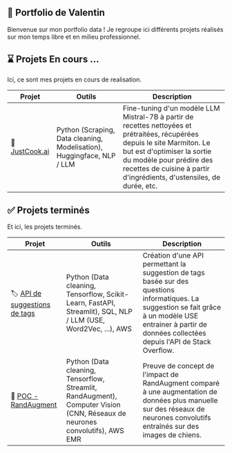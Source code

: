 ## 💼 Portfolio de Valentin

Bienvenue sur mon portfolio data ! Je regroupe ici différents projets réalisés sur mon temps libre et en milieu professionnel.

## ⌛ Projets En cours ...
Ici, ce sont mes projets en cours de realisation.

| Projet  | Outils | Description |
| ------------- | ------------- | ------------- |
| 🍕 [JustCook.ai](https://github.com/vdmt-data/justcook.ai) | Python (Scraping, Data cleaning, Modelisation), Huggingface, NLP / LLM | Fine-tuning d'un modèle LLM Mistral-7B à partir de recettes nettoyées et prétraitées, récupérées depuis le site Marmiton. Le but est d'optimiser la sortie du modèle pour prédire des recettes de cuisine à partir d'ingrédients, d'ustensiles, de durée, etc. |


## ✅ Projets terminés
Et ici, les projets terminés.

| Projet  | Outils | Description |
| ------------- | ------------- | ------------- |
| 🏷️ [API de suggestions de tags](https://github.com/vdmt-data/API-Tag-Suggester-StackOverFlow) | Python (Data cleaning, Tensorflow, Scikit-Learn, FastAPI, Streamlit), SQL, NLP / LLM (USE, Word2Vec, ...), AWS | Création d'une API permettant la suggestion de tags basée sur des questions informatiques. La suggestion se fait grâce à un modèle USE entrainer à partir de données collectées depuis l'API de Stack Overflow. |
| 🔬 [POC - RandAugment](https://github.com/vdmt-data/POC-RandAugment) | Python (Data cleaning, Tensorflow, Streamlit, RandAugment), Computer Vision (CNN, Réseaux de neurones convolutifs), AWS EMR | Preuve de concept de l'impact de RandAugment comparé à une augmentation de données plus manuelle sur des réseaux de neurones convolutifs entraînés sur des images de chiens. |

